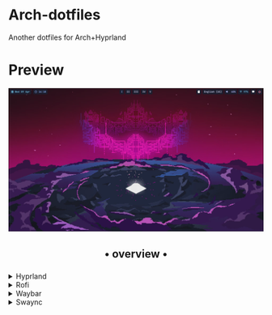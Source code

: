 # Arch-dotfiles
Another dotfiles for Arch+Hyprland

# Preview
![image](https://github.com/reshakk/Arch-dotfiles/blob/main/assets/Hyprland.png)

<div align="center">
    <h2>• overview •</h2>
    <h3></h3>
</div>



 <details>
  <summary>Hyprland</summary>

  - **Works with**: Hyprpicker, hyprshot, hypridle
  
</details>
 <details>
  <summary>Rofi</summary>

  - **Feautures**: App-launcher, powermenu, wallpaper-select, clipboard, keybinds for Hyprland, calculator
  - **Inspired by**: [powermenu and launcher](https://github.com/adi1090x/rofi), [keybinds](https://github.com/jason9075/rofi-hyprland-keybinds-cheatsheet)
  ![image](https://github.com/reshakk/Arch-dotfiles/blob/main/assets/Launcher.png)
  ![image](https://github.com/reshakk/Arch-dotfiles/blob/main/assets/Clipboard.png)
  ![image](https://github.com/reshakk/Arch-dotfiles/blob/main/assets/Wallpaper-select.png)
</details>
<details>
  <summary>Waybar</summary>
  
  - **Inspired by**: https://github.com/brunoanesio/waybar-config   
    
  ![image](https://github.com/reshakk/Arch-dotfiles/blob/main/assets/Waybar.png)
</details>
<details>
  <summary>Swaync</summary>
    
  - **Theme**: https://github.com/catppuccin/swaync
  ![image](https://github.com/reshakk/Arch-dotfiles/blob/main/assets/Swaync.png)
</details>
